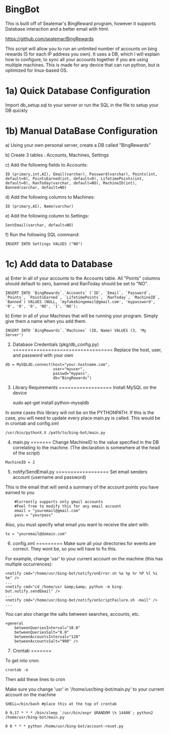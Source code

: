 BingBot
===========

This is built off of Sealemar's BingReward program, however it supports Database interaction and a better email with html.

https://github.com/sealemar/BingRewards

This script will allow you to run an unlimited number of accounts on bing rewards (5 for each IP address you own). It uses a DB, which I will explain how to configure, to sync all your accounts together if you are using multiple machines.
This is made for any device that can run python, but is optimized for linux-based OS.

1a) Quick Database Configuration
===========================
Import db_setup.sql to your server or run the SQL in the file to setup your DB quickly

1b) Manual DataBase Configuration
======================
  a) Using your own personal server, create a DB called "BingRewards"

  b) Create 3 tables : Accounts, Machines, Settings

  c) Add the following fields to Accounts:

	ID (primary,int,AI), Email(varchar), Password(varchar), Points(int, default=0), PointsEarned(int, default=0), LifetimePoints(int, default=0), RanToday(varchar, default=NO), MachineID(int), Banned(varchar, default=NO)


  d) Add the following columns to Machines:

	ID (primary,AI), Name(varchar)


  e) Add the following column to Settings:

	SentEmail(varchar, default=NO)

  f) Run the following SQL command:

	INSERT INTO Settings VALUES ("NO")

1c) Add data to Database
====================
  a) Enter in all of your accounts to the Accounts table. All "Points" columns should default to zero, banned and RanToday should be set to "NO". 


```
INSERT INTO `BingRewards`.`Accounts` (`ID`, `Email`, `Password`, `Points`, `PointsEarned`, `LifetimePoints`, `RanToday`, `MachineID`, `Banned`) VALUES (NULL, 'myfakebingemail@gmail.com', 'mypassword', '0', '0', '0', 'NO', '1', 'NO');
```

  b) Enter in all of your Machines that will be running your program. Simply give them a name when you add them.


```
INSERT INTO `BingRewards`.`Machines` (ID, Name) VALUES (3, 'My Server')
```

2) Database Credentials (pkg/db_config.py)
==================================
Replace the host, user, and password with your own

```
db = MySQLdb.connect(host="your.hostname.com",
                     user="myuser",
                     passwd="mypass",
                     db="BingRewards")
```


3) Library Requirements
==================
Install MySQL on the device

	sudo apt-get install python-mysqldb

In some cases this library will not be on the PYTHONPATH. If this is the case, you will need to update every place main.py is called. This would be in crontab and config.xml


	/usr/bin/pythonX.X /path/to/bing-bot/main.py


4) main.py
=======
Change MachineID to the value specified in the DB correlating to the machine. (The declaration is somewhere at the head of the script)


```
MachineID = 2
```


5) notify/SendEmail.py
==================
Set email senders account (username and password)

This is the email that will send a summary of the account points you have earned to you


```
    #Currently supports only gmail accounts
    #Feel free to modify this for any email account
    email = "youremail@gmail.com"
    pass = "yourpass"
```

Also, you must specify what email you want to receive the alert with:


```
to = "youremail@domain.com"
```


6) config.xml
=========
Make sure all your directories for events are correct. They wont be, so you will have to fix this.

For example, change 'usr' to your current account on the machine (this has multiple occurrences):

	<notify cmd="/home/usr/bing-bot/notify/onError.sh %a %p %r %P %l %i %e" />
	...
	<notify cmd="cd /home/usr &amp;&amp; python -m bing-bot.notify.sendEmail" />
	...
	<notify cmd="/home/usr/bing-bot/notify/onScriptFailure.sh -mail" />
	...

You can also change the salts between searches, accounts, etc.

	<general
        betweenQueriesInterval="10.0"
        betweenQueriesSalt="8.0"
        betweenAccountsInterval="120"
        betweenAccountsSalt="900" />

7) Crontab 
=======

To get into cron:

	crontab -e

Then add these lines to cron

Make sure you change 'usr' in '/home/usr/bing-bot/main.py' to your current account on the machine
	
	SHELL=/bin/bash #place this at the top of crontab

	0 9,17 * * * /bin/sleep `/usr/bin/expr $RANDOM \% 14400`; python2 /home/usr/bing-bot/main.py

	0 0 * * * python /home/usr/bing-bot/account-reset.py
